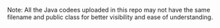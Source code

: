 Note: All the Java codees uploaded in this repo may not have the same filename and public class for better visibility and ease of understanding.
